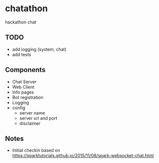 chatathon
=========
hackathon chat


TODO
----

* add logging (system, chat)
* add tests





Components
----

* Chat Server
* Web Client
* Info pages
* Bot registration
* Logging
* config
  * server name
  * server url and port
  * disclaimer
 




Notes
-----

* Initial checkin based on 
  https://sparktutorials.github.io/2015/11/08/spark-websocket-chat.html


